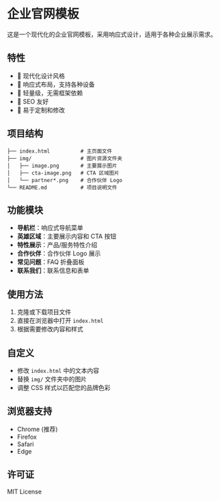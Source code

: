 # 企业官网模板

这是一个现代化的企业官网模板，采用响应式设计，适用于各种企业展示需求。

## 特性

- 🎨 现代化设计风格
- 📱 响应式布局，支持各种设备
- 🚀 轻量级，无需框架依赖
- 🎯 SEO 友好
- 🔧 易于定制和修改

## 项目结构

```
├── index.html          # 主页面文件
├── img/                # 图片资源文件夹
│   ├── image.png       # 主要展示图片
│   ├── cta-image.png   # CTA 区域图片
│   └── partner*.png    # 合作伙伴 Logo
└── README.md           # 项目说明文件
```

## 功能模块

- **导航栏**：响应式导航菜单
- **英雄区域**：主要展示内容和 CTA 按钮
- **特性展示**：产品/服务特性介绍
- **合作伙伴**：合作伙伴 Logo 展示
- **常见问题**：FAQ 折叠面板
- **联系我们**：联系信息和表单

## 使用方法

1. 克隆或下载项目文件
2. 直接在浏览器中打开 `index.html`
3. 根据需要修改内容和样式

## 自定义

- 修改 `index.html` 中的文本内容
- 替换 `img/` 文件夹中的图片
- 调整 CSS 样式以匹配您的品牌色彩

## 浏览器支持

- Chrome (推荐)
- Firefox
- Safari
- Edge

## 许可证

MIT License 
